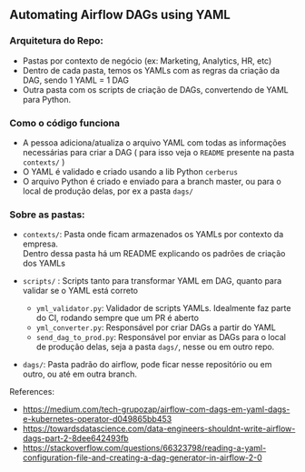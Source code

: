 ## Automating Airflow DAGs using YAML

### Arquitetura do Repo:
- Pastas por contexto de negócio (ex: Marketing, Analytics, HR, etc)
- Dentro de cada pasta, temos os YAMLs com as regras da criação da DAG, sendo 1 YAML = 1 DAG
- Outra pasta com os scripts de criação de DAGs, convertendo de YAML para Python.

### Como o código funciona
- A pessoa adiciona/atualiza o arquivo YAML com todas as informações necessárias para criar a DAG (
  para isso veja o `README` presente na pasta `contexts/`
  )
- O YAML é validado e criado usando a lib Python `cerberus`
- O arquivo Python é criado e enviado para a branch master, ou para o local de produção delas, por ex a pasta `dags/`

### Sobre as pastas:
- `contexts/`: Pasta onde ficam armazenados os YAMLs por contexto da empresa.  
Dentro dessa pasta há um README explicando os padrões de criação dos YAMLs

- `scripts/` : Scripts tanto para transformar YAML em DAG, quanto para validar se o YAML está correto
    - `yml_validator.py`: Validador de scripts YAMLs. Idealmente faz parte do CI, rodando sempre que um PR é aberto
    - `yml_converter.py`: Responsável por criar DAGs a partir do YAML
    - `send_dag_to_prod.py`: Responsável por enviar as DAGs para o local de produção delas, seja a pasta `dags/`,
nesse ou em outro repo.
    
- `dags/`: Pasta padrão do airflow, pode ficar nesse repositório ou em outro, ou até em outra branch. 

References:
  - https://medium.com/tech-grupozap/airflow-com-dags-em-yaml-dags-e-kubernetes-operator-d049865bb453
  - https://towardsdatascience.com/data-engineers-shouldnt-write-airflow-dags-part-2-8dee642493fb
  - https://stackoverflow.com/questions/66323798/reading-a-yaml-configuration-file-and-creating-a-dag-generator-in-airflow-2-0
